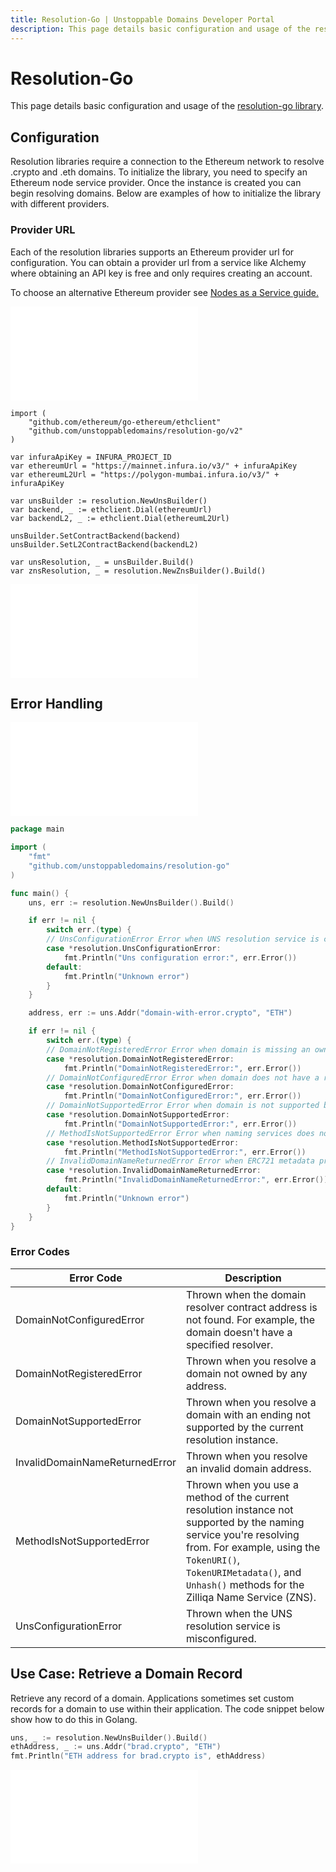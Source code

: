 ```yaml
---
title: Resolution-Go | Unstoppable Domains Developer Portal
description: This page details basic configuration and usage of the resolution-go library.
---
```


# Resolution-Go

This page details basic configuration and usage of the [resolution-go library](https://github.com/unstoppabledomains/resolution-go).

## Configuration

Resolution libraries require a connection to the Ethereum network to resolve .crypto and .eth domains. To initialize the library, you need to specify an Ethereum node service provider. Once the instance is created you can begin resolving domains. Below are examples of how to initialize the library with different providers.

### Provider URL

Each of the resolution libraries supports an Ethereum provider url for configuration. You can obtain a provider url from a service like Alchemy where obtaining an API key is free and only requires creating an account.

To choose an alternative Ethereum provider see [Nodes as a Service guide.](https://ethereum.org/en/developers/docs/nodes-and-clients/nodes-as-a-service/)

<embed src="/snippets/_res-lib-default-provider.md" />

```golang
import (
    "github.com/ethereum/go-ethereum/ethclient"
	"github.com/unstoppabledomains/resolution-go/v2"
)

var infuraApiKey = INFURA_PROJECT_ID
var ethereumUrl = "https://mainnet.infura.io/v3/" + infuraApiKey
var ethereumL2Url = "https://polygon-mumbai.infura.io/v3/" + infuraApiKey

var unsBuilder := resolution.NewUnsBuilder()
var backend, _ := ethclient.Dial(ethereumUrl)
var backendL2, _ := ethclient.Dial(ethereumL2Url)

unsBuilder.SetContractBackend(backend)
unsBuilder.SetL2ContractBackend(backendL2)

var unsResolution, _ = unsBuilder.Build()
var znsResolution, _ = resolution.NewZnsBuilder().Build()
```

<embed src="/snippets/_res-lib-connect-src-warning.md" />

## Error Handling

<embed src="/snippets/_res-lib-error-intro.md" />

```go Golang
package main

import (
    "fmt"
    "github.com/unstoppabledomains/resolution-go"
)

func main() {
    uns, err := resolution.NewUnsBuilder().Build()

    if err != nil {
        switch err.(type) {
        // UnsConfigurationError Error when UNS resolution service is configured incorrectly
        case *resolution.UnsConfigurationError:
            fmt.Println("Uns configuration error:", err.Error())
        default:
            fmt.Println("Unknown error")
        }
    }

    address, err := uns.Addr("domain-with-error.crypto", "ETH")

    if err != nil {
        switch err.(type) {
        // DomainNotRegisteredError Error when domain is missing an owner
        case *resolution.DomainNotRegisteredError:
            fmt.Println("DomainNotRegisteredError:", err.Error())
        // DomainNotConfiguredError Error when domain does not have a resolver set
        case *resolution.DomainNotConfiguredError:
            fmt.Println("DomainNotConfiguredError:", err.Error())
        // DomainNotSupportedError Error when domain is not supported by the naming service
        case *resolution.DomainNotSupportedError:
            fmt.Println("DomainNotSupportedError:", err.Error())
        // MethodIsNotSupportedError Error when naming services does not support called method
        case *resolution.MethodIsNotSupportedError:
            fmt.Println("MethodIsNotSupportedError:", err.Error())
        // InvalidDomainNameReturnedError Error when ERC721 metadata provides returns incorrect domain name
        case *resolution.InvalidDomainNameReturnedError:
            fmt.Println("InvalidDomainNameReturnedError:", err.Error())
        default:
            fmt.Println("Unknown error")
        }
    }
}
```

### Error Codes

| Error Code | Description |
|---|---|
| DomainNotConfiguredError | Thrown when the domain resolver contract address is not found. For example, the domain doesn't have a specified resolver. |
| DomainNotRegisteredError | Thrown when you resolve a domain not owned by any address. |
| DomainNotSupportedError | Thrown when you resolve a domain with an ending not supported by the current resolution instance. |
| InvalidDomainNameReturnedError | Thrown when you resolve an invalid domain address. |
| MethodIsNotSupportedError | Thrown when you use a method of the current resolution instance not supported by the naming service you're resolving from. For example, using the `TokenURI()`, `TokenURIMetadata()`, and `Unhash()` methods for the Zilliqa Name Service (ZNS). |
| UnsConfigurationError | Thrown when the UNS resolution service is misconfigured. |

## Use Case: Retrieve a Domain Record

Retrieve any record of a domain. Applications sometimes set custom records for a domain to use within their application. The code snippet below show how to do this in Golang.

```go
uns, _ := resolution.NewUnsBuilder().Build()
ethAddress, _ := uns.Addr("brad.crypto", "ETH")
fmt.Println("ETH address for brad.crypto is", ethAddress)
```

<embed src="/snippets/_discord.md" />
